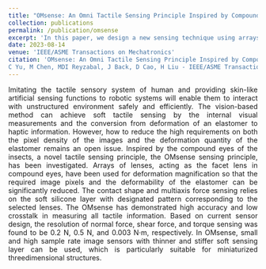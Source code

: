 ```yaml
---
title: "OMsense: An Omni Tactile Sensing Principle Inspired by Compound Eyes"
collection: publications
permalink: /publication/omsense
excerpt: 'In this paper, we design a new sensing technique using arrays of lenses, in order to reduce the pixel density of the image.'
date: 2023-08-14
venue: 'IEEE/ASME Transactions on Mechatronics'
citation: 'OMsense: An Omni Tactile Sensing Principle Inspired by Compound Eyes
C Yu, M Chen, MDI Reyzabal, J Back, D Cao, H Liu - IEEE/ASME Transactions on Mechatronics, 2023'
---
```


<div style='text-align: justify;'>
Imitating the tactile sensory system of human and providing skin-like artificial sensing functions to robotic systems will enable them to interact with unstructured environment safely and efficiently. The vision-based method can achieve soft tactile sensing by the internal visual measurements and the conversion from deformation of an elastomer to haptic information. However, how to reduce the high requirements on both the pixel density of the images and the deformation quantity of the elastomer remains an open issue. Inspired by the compound eyes of the insects, a novel tactile sensing principle, the OMsense sensing principle, has been investigated. Arrays of lenses, acting as the facet lens in compound eyes, have been used for deformation magnification so that the required image pixels and the deformability of the elastomer can be significantly reduced. The contact shape and multiaxis force sensing relies on the soft silicone layer with designated pattern corresponding to the selected lenses. The OMsense has demonstrated high accuracy and low crosstalk in measuring all tactile information. Based on current sensor design, the resolution of normal force, shear force, and torque sensing was found to be 0.2 N, 0.5 N, and 0.003 N·m, respectively. In OMsense, small and high sample rate image sensors with thinner and stiffer soft sensing layer can be used, which is particularly suitable for miniaturized threedimensional structures.
</div>